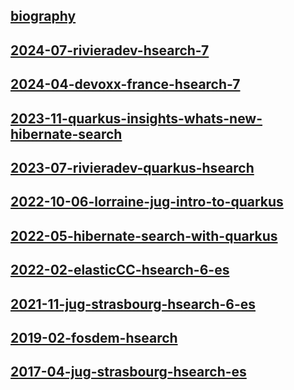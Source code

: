 ## [biography](biography)

## [2024-07-rivieradev-hsearch-7](2024-07-rivieradev-hsearch-7)

## [2024-04-devoxx-france-hsearch-7](2024-04-devoxx-france-hsearch-7)

## [2023-11-quarkus-insights-whats-new-hibernate-search](2023-11-quarkus-insights-whats-new-hibernate-search)

## [2023-07-rivieradev-quarkus-hsearch](2023-07-rivieradev-quarkus-hsearch)

## [2022-10-06-lorraine-jug-intro-to-quarkus](2022-10-06-lorraine-jug-intro-to-quarkus)

## [2022-05-hibernate-search-with-quarkus](2022-05-hibernate-search-with-quarkus)

## [2022-02-elasticCC-hsearch-6-es](2022-02-elasticCC-hsearch-6-es)

## [2021-11-jug-strasbourg-hsearch-6-es](2021-11-jug-strasbourg-hsearch-6-es)

## [2019-02-fosdem-hsearch](2019-02-fosdem-hsearch)

## [2017-04-jug-strasbourg-hsearch-es](2017-04-jug-strasbourg-hsearch-es)

